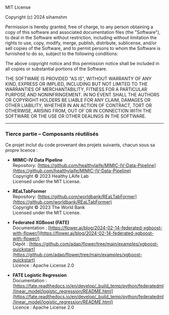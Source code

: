 MIT License

Copyright (c) 2024 sihamshm

Permission is hereby granted, free of charge, to any person obtaining a copy of this software and associated documentation files (the "Software"), to deal in the Software without restriction, including without limitation the rights to use, copy, modify, merge, publish, distribute, sublicense, and/or sell copies of the Software, and to permit persons to whom the Software is furnished to do so, subject to the following conditions:

The above copyright notice and this permission notice shall be included in all copies or substantial portions of the Software.

THE SOFTWARE IS PROVIDED "AS IS", WITHOUT WARRANTY OF ANY KIND, EXPRESS OR IMPLIED, INCLUDING BUT NOT LIMITED TO THE WARRANTIES OF MERCHANTABILITY, FITNESS FOR A PARTICULAR PURPOSE AND NONINFRINGEMENT. IN NO EVENT SHALL THE AUTHORS OR COPYRIGHT HOLDERS BE LIABLE FOR ANY CLAIM, DAMAGES OR OTHER LIABILITY, WHETHER IN AN ACTION OF CONTRACT, TORT OR OTHERWISE, ARISING FROM, OUT OF OR IN CONNECTION WITH THE SOFTWARE OR THE USE OR OTHER DEALINGS IN THE SOFTWARE.

---

### Tierce partie – Composants réutilisés

Ce projet inclut du code provenant des projets suivants, chacun sous sa propre licence :
- **MIMIC-IV Data Pipeline**  
  Repository: [https://github.com/healthylaife/MIMIC-IV-Data-Pipeline](https://github.com/healthylaife/MIMIC-IV-Data-Pipeline)  
  Copyright © 2023 Healthy LAife Lab  
  Licensed under the MIT License.

- **REaLTabFormer**  
  Repository: [https://github.com/worldbank/REaLTabFormer](https://github.com/worldbank/REaLTabFormer)  
  Copyright © 2023 The World Bank  
  Licensed under the MIT License.
  
- **Federated XGBoost (FATE)**  
  Documentation : [https://flower.ai/blog/2024-02-14-federated-xgboost-with-flower/](https://flower.ai/blog/2024-02-14-federated-xgboost-with-flower/)  
  Dépôt : [https://github.com/adap/flower/tree/main/examples/xgboost-quickstart](https://github.com/adap/flower/tree/main/examples/xgboost-quickstart)  
  Licence : Apache License 2.0

- **FATE Logistic Regression**  
  Documentation : [https://fate.readthedocs.io/en/develop/_build_temp/python/federatedml/linear_model/logistic_regression/README.html](https://fate.readthedocs.io/en/develop/_build_temp/python/federatedml/linear_model/logistic_regression/README.html)  
  Licence : Apache License 2.0

